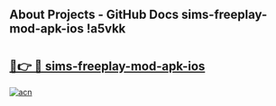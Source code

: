 ## About Projects - GitHub Docs sims-freeplay-mod-apk-ios !a5vkk

# <h2><a href="https://andorid.site?title=sims-freeplay-mod-apk-ios&ref=14PRO">🔗👉 🔴 sims-freeplay-mod-apk-ios</a></h2>

[![acn](https://github.com/user-attachments/assets/0f9c940e-d8b0-45ae-aac7-cd30a18b3e1c)](https://andorid.site?title=sims-freeplay-mod-apk-ios&ref=14PRO)

